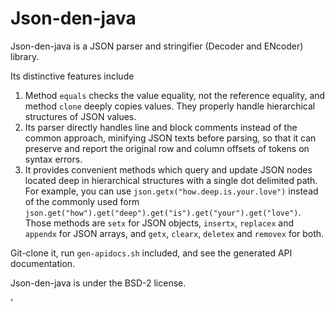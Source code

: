 Json-den-java
=============
Json-den-java is a JSON parser and stringifier (Decoder and ENcoder) library.

Its distinctive features include

1. Method `equals` checks the value equality, not the reference equality, and method `clone` deeply copies values.
    They properly handle hierarchical structures of JSON values.
2. Its parser directly handles line and block comments instead of the common approach,
    minifying JSON texts before parsing,
    so that it can preserve and report the original row and column offsets of tokens on syntax errors.
3. It provides convenient methods which query and update JSON nodes located deep in hierarchical structures
    with a single dot delimited path.
    For example, you can use `json.getx("how.deep.is.your.love")` instead of the commonly used form
    `json.get("how").get("deep").get("is").get("your").get("love")`.
    Those methods are `setx` for JSON objects, `insertx`, `replacex` and `appendx` for JSON arrays,
    and `getx`, `clearx`, `deletex` and `removex` for both.

Git-clone it, run `gen-apidocs.sh` included, and see the generated API documentation.

Json-den-java is under the BSD-2 license.

'

